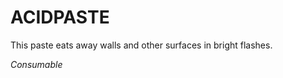 ﻿---
tags:
  - Item
  - Consumable
name: 'ACIDPASTE'
description: 'This paste eats away walls and other surfaces in bright flashes.'
---

# ACIDPASTE

This paste eats away walls and other surfaces in bright flashes.

*Consumable*

